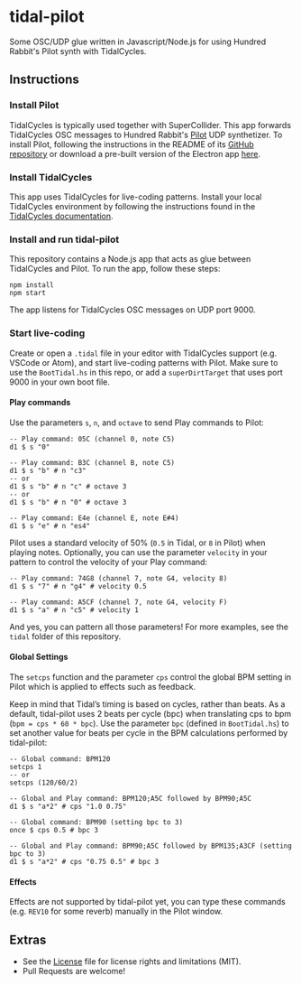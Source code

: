 # tidal-pilot

Some OSC/UDP glue written in Javascript/Node.js for using Hundred Rabbit's Pilot synth with TidalCycles.

## Instructions

### Install Pilot

TidalCycles is typically used together with SuperCollider. This app forwards TidalCycles OSC messages to Hundred Rabbit's [Pilot](https://github.com/hundredrabbits/Pilot) UDP synthetizer. To install Pilot, following the instructions in the README of its [GitHub repository](https://github.com/hundredrabbits/Pilot) or download a pre-built version of the Electron app [here](https://hundredrabbits.itch.io/pilot).

### Install TidalCycles

This app uses TidalCycles for live-coding patterns. Install your local TidalCycles environment by following the instructions found in the [TidalCycles documentation](https://tidalcycles.org/index.php/Installation).

### Install and run tidal-pilot

This repository contains a Node.js app that acts as glue between TidalCycles and Pilot. To run the app, follow these steps:

```
npm install
npm start
```

The app listens for TidalCycles OSC messages on UDP port 9000.

### Start live-coding

Create or open a `.tidal` file in your editor with TidalCycles support (e.g. VSCode or Atom), and start live-coding patterns with Pilot. Make sure to use the `BootTidal.hs` in this repo, or add a `superDirtTarget` that uses port 9000 in your own boot file. 

#### Play commands

Use the parameters `s`, `n`, and `octave` to send Play commands to Pilot: 

```
-- Play command: 05C (channel 0, note C5)
d1 $ s "0" 

-- Play command: B3C (channel B, note C5)
d1 $ s "b" # n "c3"
-- or 
d1 $ s "b" # n "c" # octave 3
-- or 
d1 $ s "b" # n "0" # octave 3

-- Play command: E4e (channel E, note E#4)
d1 $ s "e" # n "es4"
```

Pilot uses a standard velocity of 50% (`0.5` in Tidal, or `8` in Pilot) when playing notes. Optionally, you can use the parameter `velocity` in your pattern to control the velocity of your Play command:

```
-- Play command: 74G8 (channel 7, note G4, velocity 8)
d1 $ s "7" # n "g4" # velocity 0.5

-- Play command: A5CF (channel 7, note G4, velocity F)
d1 $ s "a" # n "c5" # velocity 1
```

And yes, you can pattern all those parameters! For more examples, see the `tidal` folder of this repository.

#### Global Settings

The `setcps` function and the parameter `cps` control the global BPM setting in Pilot which is applied to effects such as feedback. 

Keep in mind that Tidal’s timing is based on cycles, rather than beats. As a default, tidal-pilot uses 2 beats per cycle (bpc) when translating cps to bpm (`bpm = cps * 60 * bpc`). Use the parameter `bpc` (defined in `BootTidal.hs`) to set another value for beats per cycle in the BPM calculations performed by tidal-pilot:

```
-- Global command: BPM120
setcps 1
-- or 
setcps (120/60/2)

-- Global and Play command: BPM120;A5C followed by BPM90;A5C
d1 $ s "a*2" # cps "1.0 0.75"

-- Global command: BPM90 (setting bpc to 3)
once $ cps 0.5 # bpc 3

-- Global and Play command: BPM90;A5C followed by BPM135;A3CF (setting bpc to 3)
d1 $ s "a*2" # cps "0.75 0.5" # bpc 3
```

#### Effects

Effects are not supported by tidal-pilot yet, you can type these commands (e.g. `REV10` for some reverb) manually in the Pilot window.

## Extras

- See the [License](LICENSE.md) file for license rights and limitations (MIT).
- Pull Requests are welcome!